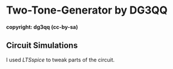 # Two-Tone-Generator by DG3QQ 

#### copyright: dg3qq (cc-by-sa)

## Circuit Simulations

I used *LTSspice* to tweak parts of the circuit.









